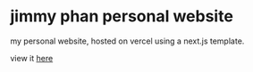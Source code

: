 # jimmy phan personal website
my personal website, hosted on vercel using a next.js template.

view it [here](https://www.jmyphn.com)